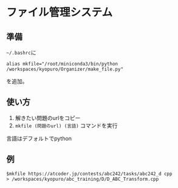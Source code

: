 # ファイル管理システム

## 準備
`~/.bashrc`に
```
alias mkfile="/root/miniconda3/bin/python /workspaces/kyopuro/Organizer/make_file.py" 
```
を追加。

## 使い方
1. 解きたい問題のurlをコピー
1. `mkfile (問題のurl) (言語)` コマンドを実行

言語はデフォルトでpython

## 例
```
$mkfile https://atcoder.jp/contests/abc242/tasks/abc242_d cpp
> /workspaces/kyopuro/abc_training/D/D_ABC_Transform.cpp
```
